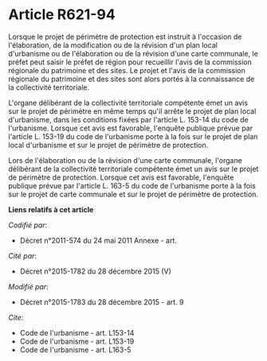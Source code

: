 # Article R621-94

Lorsque le projet de périmètre de protection est instruit à l'occasion de l'élaboration, de la modification ou de la révision
d'un plan local d'urbanisme ou de l'élaboration ou de la révision d'une carte communale, le préfet peut saisir le préfet de
région pour recueillir l'avis de la commission régionale du patrimoine et des sites. Le projet et l'avis de la commission
régionale du patrimoine et des sites sont alors portés à la connaissance de la collectivité territoriale. 

L'organe délibérant de la collectivité territoriale compétente émet un avis sur le projet de périmètre en même temps qu'il
arrête le projet de plan local d'urbanisme, dans les conditions fixées par l'article L. 153-14 du code de l'urbanisme.
Lorsque cet avis est favorable, l'enquête publique prévue par l'article L. 153-19 du code de l'urbanisme porte à la fois sur
le projet de plan local d'urbanisme et sur le projet de périmètre de protection.

Lors de l'élaboration ou de la révision d'une carte communale, l'organe délibérant de la collectivité territoriale compétente
émet un avis sur le projet de périmètre de protection. Lorsque cet avis est favorable, l'enquête publique prévue par
l'article L. 163-5 du code de l'urbanisme porte à la fois sur le projet de carte communale et sur le projet de périmètre de
protection.

**Liens relatifs à cet article**

_Codifié par_:

  - Décret n°2011-574 du 24 mai 2011 Annexe - art.

_Cité par_:

  - Décret n°2015-1782 du 28 décembre 2015 (V)

_Modifié par_:

  - Décret n°2015-1783 du 28 décembre 2015 - art. 9

_Cite_:

  - Code de l'urbanisme - art. L153-14
  - Code de l'urbanisme - art. L153-19
  - Code de l'urbanisme - art. L163-5
